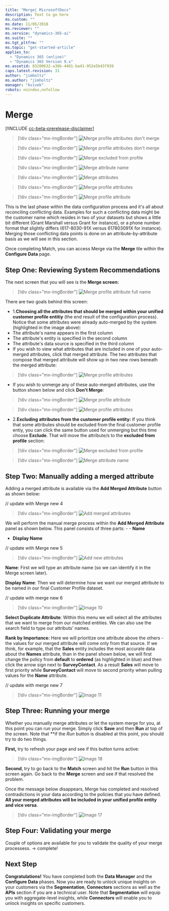 ```yaml
---
title: "Merge| MicrosoftDocs"
description: Text to go here
ms.custom: ""
ms.date: 11/05/2018
ms.reviewer: ""
ms.service: "dynamics-365-ai"
ms.suite: ""
ms.tgt_pltfrm: ""
ms.topic: "get-started-article"
applies_to: 
  - "Dynamics 365 (online)"
  - "Dynamics 365 Version 9.x"
ms.assetid: 83200632-a36b-4401-ba41-952e5b43f939
caps.latest.revision: 31
author: "jimholtz"
ms.author: "jimholtz"
manager: "kvivek"
robots: noindex,nofollow
---
```

# Merge

[!INCLUDE [cc-beta-prerelease-disclaimer](../includes/cc-beta-prerelease-disclaimer.md)]

> [!div class="mx-imgBorder"] 
> ![](media/configure-data-merge-dont-merge.png "Merge profile attributes don't merge")

> [!div class="mx-imgBorder"] 
> ![](media/configure-data-merge-dont-merge-birthdate.png "Merge profile attributes don't merge")

> [!div class="mx-imgBorder"] 
> ![](media/configure-data-merge-exclude-from-profile.png "Merge excluded from profile")

> [!div class="mx-imgBorder"] 
> ![](media/configure-data-merge-attribute-name2.png "Merge attribute name")

> [!div class="mx-imgBorder"] 
> ![](media/configure-data-merge-attributes2.png "Merge attributes")

> [!div class="mx-imgBorder"] 
> ![](media/configure-data-merge-profile-attributes2.png "Merge profile attributes")

> [!div class="mx-imgBorder"] 
> ![](media/configure-data-merge-profile-attributes-add-merged.png "Merge profile attribute")

This is the last phase within the data configuration process and it's all about reconciling conflicting data. Examples for such a conflicting data might be the customer name which resides in two of your datasets but shows a little bit different (Grant Marshall versus Grant for instance), or a phone number format that slightly differs (617-8030-91X versus 617803091X for instance). Merging those conflicting data points is done on an attribute-by-attribute basis as we will see in this section.

Once completing Match, you can access Merge via the **Merge** tile within the **Configure Data** page.

## Step One: Reviewing System Recommendations

The next screen that you will see is the **Merge screen:**

> [!div class="mx-imgBorder"] 
> ![](media/configure-data-merge-profile-attributes-full-name.png "Merge profile attribute full name")

There are two goals behind this screen:
- 1.**Choosing all the attributes that should be merged within your unified customer profile entitiy** (the end result of the configuration process). Notice that some attributes were already auto-merged by the system (highlighted in the image above):
- The attribute's name appears in the first column 
- The attribute's entity is specified in the second column 
- The attribute's data source is specified in the third column 
- If you wish to view what attributes that are included in one of your auto-merged attributes, click that merged attribute. The two attributes that compose that merged attribute will show up in two new rows beneath the merged attribute:

> [!div class="mx-imgBorder"] 
> ![](media/configure-data-merge-profile-attributes.png "Merge profile attributes")

- If you wish to unmerge any of these auto-merged attributes, use the button shown below and click **Don't Merge**:

> [!div class="mx-imgBorder"] 
> ![](media/configure-data-merge-profile-attributes-add-merged.png "Merge profile attribute")

> [!div class="mx-imgBorder"] 
> ![](media/configure-data-merge-profile-attributes2.png "Merge profile attributes")

- 2.**Excluding attributes from the customer profile entity:** If you think that some attributes should be excluded from the final customer profile entiy, you can click the same button used for unmerging but this time choose **Exclude**. That will move the attribute/s to the **excluded from profile** section:

> [!div class="mx-imgBorder"] 
> ![](media/configure-data-merge-exclude-from-profile.png "Merge excluded from profile")

> [!div class="mx-imgBorder"] 
> ![](media/configure-data-merge-attribute-name2.png "Merge attribute name")

## Step Two: Manually adding a merged attribute
Adding a merged attribute is available via the **Add Merged Attribute** button as shown below:

// update with Merge new 4
> [!div class="mx-imgBorder"] 
> ![](media/merge-add-merge-attribute.png "Add merged attributes")

We will perform the manual merge process within the **Add Merged Attribute** panel as shown below. This panel consists of three parts: - - **Name** 
- **Display Name** 


// update with Merge new 5
> [!div class="mx-imgBorder"] 
> ![](media/configure-data-merge-add-new-name.png "Add new attributes")

**Name**: First we will type an attribute name (so we can identify it in the Merge screen later).

**Display Name**: Then we will determine how we want our merged attribute to be named in our final Customer Profile dataset.

// update with merge new 6
> [!div class="mx-imgBorder"] 
> ![](media/configure-data-merge-image10.png "Image 10")

**Select Duplicate Attribute**: Within this menu we will select all the attributes that we want to merge from our matched entities. We can also use the search field to type our attributs' names. 

**Rank by Importance:** Here we will prioritize one attribute above the others - the values for our merged attribute will come only from that source. If we think, for example, that the **Sales** entity includes the most accurate data about the **Names** attribute, than in the panel shown below, we will first change the policy from **default** to **ordered** (as highlighted in blue) and then click the arrow sign next to **SurveyContact**. As a result **Sales** will move to first priority while **SurveyContact** will move to second priority when pulling values for the **Name** attribute.

// update with merge new 7
> [!div class="mx-imgBorder"] 
> ![](media/configure-data-merge-image11.png "Image 11")

## Step Three: Running your merge
Whether you manually merge attributes or let the system merge for you, at this point you can run your merge. Simply click **Save** and then **Run** at top of the screen. Note that **if the *Run* button is disabled at this point, you should try to do two things.

**First,** try to refresh your page and see if this button turns active:

> [!div class="mx-imgBorder"] 
> ![](media/configure-data-merge-image18.png "Image 18")

**Second**, try to go back to the **Match** screen and hit the **Run** button in this screen again. Go back to the **Merge** screen and see if that resolved the problem.

Once the message below disappears, Merge has completed and resolved contradictions in your data according to the policies that you have defined. **All your merged attributes will be included in your unified profile entity and vice versa**.

> [!div class="mx-imgBorder"] 
> ![](media/configure-data-merge-image17.png "Image 17")

## Step Four: Validating your merge
Couple of options are available for you to validate the quality of your merge processess. -> complete!
  
## Next Step
**Congratulations!** You have completed both the **Data Manager** and the **Configure Data** phases. Now you are ready to unlock unique insights on your customers via the **Segmentation**, **Connectors** sections as well as the **APIs** section if you are a technical user. Note that **Segmentation** will equip you with aggregate-level insights, while **Connectors** will enable you to unlock insights on specific customers.
 
